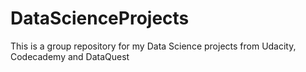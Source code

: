 # DataScienceProjects
This is a group repository for my Data Science projects from Udacity, Codecademy and DataQuest
